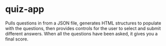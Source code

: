 # quiz-app

Pulls questions in from a JSON file, generates HTML structures to populate with the questions, then provides controls for the user to select and submit different answers. When all the questions have been asked, it gives you a final score.
